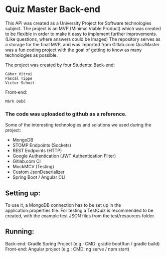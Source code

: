 # Quiz Master Back-end

This API was created as a University Project for Software technologies subject. The project is an MVP (Minimal Viable Product) which was created to be flexible in order to make it easy to implement further improvements. (Like questions, where answers could be Images) The repository serves as a storage for the final MVP, and was imported from Gitlab.com
QuizMaster was a fun coding project with the goal of getting to know as many technologies as possible.

The project was created by four Students:
Back-end:
```
Gábor Vitrai 
Pascal Tippe
Victor Schmit
```
Front-end:
```
Márk Dobó
```

### The code was uploaded to github as a reference.
Some of the interesting technologies and solutions we used during the project:
- MongoDB
- STOMP Endpoints (Sockets)
- REST Endpoints (HTTP)
- Google Authentication (JWT Authentication Filter)
- Gitlab.com CI
- MockMCV (Testing)
- Custom JsonDeserializer
- Spring Boot / Angular CLI

## Setting up:
To use it, a MongoDB connection has to be set up in the application.properties file.
For testing a TestQuiz is recommended to be created, with the example test JSON files from the test/resources folder.

## Running:
Back-end: Gradle Spring Project (e.g.: CMD: gradle bootRun / gradle build)
Front-end: Angular project (e.g.: CMD: ng serve / npm start)
